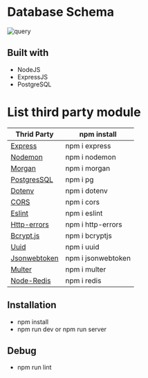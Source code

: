 # Database Schema
![query](https://github.com/sandriirawan/Be-task/assets/80002249/f78fcf22-a0e1-4d07-a91a-9593e419ed8f)

## Built with

- NodeJS
- ExpressJS
- PostgreSQL

# List third party module
| Thrid Party | npm install |
| ------ | ------ |
| [Express] | npm i express  |
| [Nodemon] | npm i nodemon  |
| [Morgan] |  npm i morgan  |
| [PostgresSQL] | npm i pg |
| [Dotenv] | npm i dotenv |
| [CORS] | npm i cors |
| [Eslint] | npm i eslint |
| [Http-errors] | npm i http-errors |
| [Bcrypt.js] | npm i bcryptjs |
| [Uuid] | npm i uuid |
| [Jsonwebtoken] | npm i jsonwebtoken |
| [Multer] | npm i multer |
| [Node-Redis] | npm i redis |




[express]: <http://expressjs.com>
[Nodemon]: <https://www.npmjs.com/package/nodemon>
[Morgan]: <https://www.npmjs.com/package/morgan>
[PostgresSQL]: <https://node-postgres.com>
[Dotenv]: <https://www.npmjs.com/package/dotenv>
[CORS]: <https://www.npmjs.com/package/cors>
[Eslint]: <https://eslint.org>
[Http-errors]: <https://www.npmjs.com/package/http-errors>
[Bcrypt.js]: <https://www.npmjs.com/package/bcryptjs>
[Uuid]: <https://www.npmjs.com/package/uuid>
[Jsonwebtoken]: <https://www.npmjs.com/package/jsonwebtoken>
[Multer]: <https://www.npmjs.com/package/multer>
[Node-Redis]: <https://www.npmjs.com/package/redis>


## Installation

- npm install
- npm run dev or npm run server

## Debug

- npm run lint
